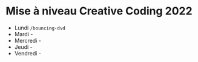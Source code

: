 # Mise à niveau Creative Coding 2022

- Lundi `/bouncing-dvd`
- Mardi -
- Mercredi -
- Jeudi -
- Vendredi -
